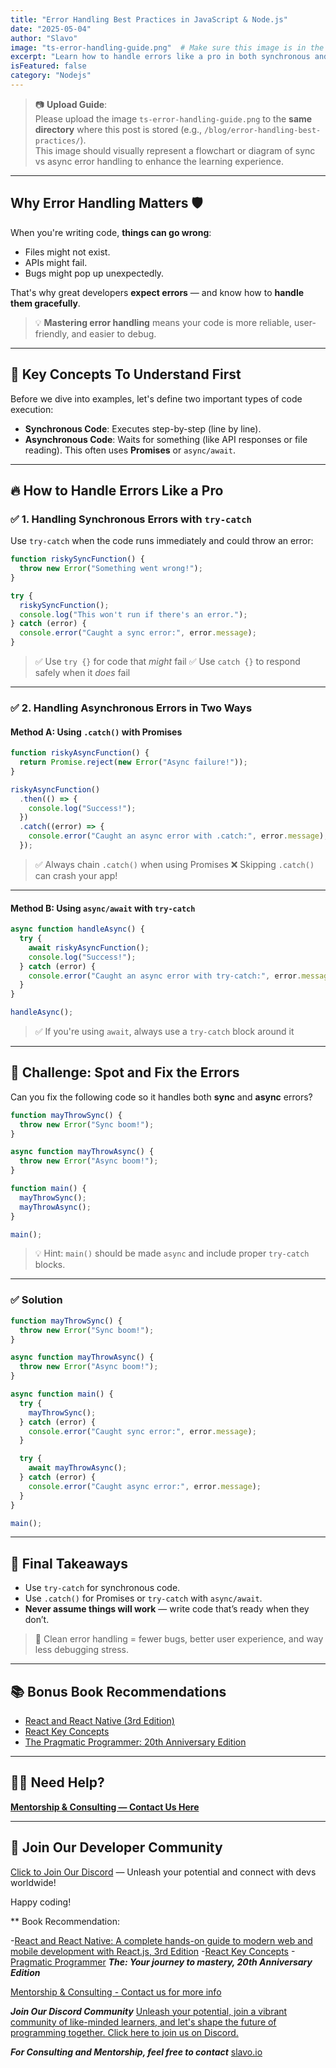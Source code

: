 ```yaml
---
title: "Error Handling Best Practices in JavaScript & Node.js"
date: "2025-05-04"
author: "Slavo"
image: "ts-error-handling-guide.png"  # Make sure this image is in the same folder as this post file
excerpt: "Learn how to handle errors like a pro in both synchronous and asynchronous JavaScript with easy-to-follow examples."
isFeatured: false
category: "Nodejs"
---
```


> 📷 **Upload Guide**:  
> Please upload the image `ts-error-handling-guide.png` to the **same directory** where this post is stored (e.g., `/blog/error-handling-best-practices/`).  
> This image should visually represent a flowchart or diagram of sync vs async error handling to enhance the learning experience.

---

## Why Error Handling Matters 🛡️

When you're writing code, **things can go wrong**:

- Files might not exist.
- APIs might fail.
- Bugs might pop up unexpectedly.

That's why great developers **expect errors** — and know how to **handle them gracefully**.

> 💡 **Mastering error handling** means your code is more reliable, user-friendly, and easier to debug.

---

## 🔑 Key Concepts To Understand First

Before we dive into examples, let's define two important types of code execution:

- **Synchronous Code**: Executes step-by-step (line by line).
- **Asynchronous Code**: Waits for something (like API responses or file reading). This often uses **Promises** or `async/await`.

---

## 🔥 How to Handle Errors Like a Pro

### ✅ 1. Handling **Synchronous Errors** with `try-catch`

Use `try-catch` when the code runs immediately and could throw an error:

```javascript
function riskySyncFunction() {
  throw new Error("Something went wrong!");
}

try {
  riskySyncFunction();
  console.log("This won't run if there's an error.");
} catch (error) {
  console.error("Caught a sync error:", error.message);
}
````

> ✅ Use `try {}` for code that *might* fail
> ✅ Use `catch {}` to respond safely when it *does* fail

---

### ✅ 2. Handling **Asynchronous Errors** in Two Ways

#### Method A: Using `.catch()` with Promises

```javascript
function riskyAsyncFunction() {
  return Promise.reject(new Error("Async failure!"));
}

riskyAsyncFunction()
  .then(() => {
    console.log("Success!");
  })
  .catch((error) => {
    console.error("Caught an async error with .catch:", error.message);
  });
```

> ✅ Always chain `.catch()` when using Promises
> ❌ Skipping `.catch()` can crash your app!

---

#### Method B: Using `async/await` with `try-catch`

```javascript
async function handleAsync() {
  try {
    await riskyAsyncFunction();
    console.log("Success!");
  } catch (error) {
    console.error("Caught an async error with try-catch:", error.message);
  }
}

handleAsync();
```

> ✅ If you're using `await`, always use a `try-catch` block around it

---

## 🧪 Challenge: Spot and Fix the Errors

Can you fix the following code so it handles both **sync** and **async** errors?

```javascript
function mayThrowSync() {
  throw new Error("Sync boom!");
}

async function mayThrowAsync() {
  throw new Error("Async boom!");
}

function main() {
  mayThrowSync();
  mayThrowAsync();
}

main();
```

> 💡 Hint: `main()` should be made `async` and include proper `try-catch` blocks.

---

### ✅ Solution

```javascript
function mayThrowSync() {
  throw new Error("Sync boom!");
}

async function mayThrowAsync() {
  throw new Error("Async boom!");
}

async function main() {
  try {
    mayThrowSync();
  } catch (error) {
    console.error("Caught sync error:", error.message);
  }

  try {
    await mayThrowAsync();
  } catch (error) {
    console.error("Caught async error:", error.message);
  }
}

main();
```

---

## 🧠 Final Takeaways

- Use `try-catch` for synchronous code.
- Use `.catch()` for Promises or `try-catch` with `async/await`.
- **Never assume things will work** — write code that’s ready when they don’t.

> 🧘 Clean error handling = fewer bugs, better user experience, and way less debugging stress.

---

## 📚 Bonus Book Recommendations

- [React and React Native (3rd Edition)](https://amzn.to/3CStF7m)
- [React Key Concepts](https://amzn.to/43XOCJM)
- [The Pragmatic Programmer: 20th Anniversary Edition](https://amzn.to/3W1P4oL)

---

## 👨‍🏫 Need Help?

[**Mentorship & Consulting — Contact Us Here**](/contact)

---

## 💬 Join Our Developer Community

[Click to Join Our Discord](https://discord.gg/A75tvDvZ) — Unleash your potential and connect with devs worldwide!

Happy coding!

\*\* Book Recommendation:

-[React and React Native: A complete hands-on guide to modern web and mobile development with React.js, 3rd Edition](https://amzn.to/3CStF7m)
-[React Key Concepts](https://amzn.to/43XOCJM)
-[Pragmatic Programmer](https://amzn.to/3W1P4oL) ***The: Your journey to mastery, 20th Anniversary Edition***

[Mentorship & Consulting - Contact us for more info](/contact)

***Join Our Discord Community*** [Unleash your potential, join a vibrant community of like-minded learners, and let's shape the future of programming together. Click here to join us on Discord.](https://discord.gg/A75tvDvZ)

***For Consulting and Mentorship, feel free to contact*** [slavo.io](/contact)
